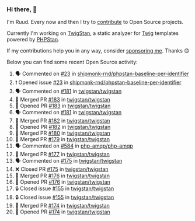 ### Hi there, 👋

I'm Ruud. Every now and then I try to [contribute](https://github.com/pulls?q=+is%3Apr+author%3Aruudk+archived%3Afalse+is%3Apublic+) to Open Source projects.

Currently I'm working on [TwigStan](https://github.com/twigstan), a static analyzer for [Twig](https://twig.symfony.com/) templates powered by [PHPStan](https://phpstan.org/).

If my contributions help you in any way, consider [sponsoring me](https://github.com/sponsors/ruudk). Thanks 😊

Below you can find some recent Open Source activity:

<!--START_SECTION:activity-->
1. 🗣 Commented on [#23](https://github.com/shipmonk-rnd/phpstan-baseline-per-identifier/issues/23#issuecomment-2540955911) in [shipmonk-rnd/phpstan-baseline-per-identifier](https://github.com/shipmonk-rnd/phpstan-baseline-per-identifier)
2. ❗ Opened issue [#23](https://github.com/shipmonk-rnd/phpstan-baseline-per-identifier/issues/23) in [shipmonk-rnd/phpstan-baseline-per-identifier](https://github.com/shipmonk-rnd/phpstan-baseline-per-identifier)
3. 🗣 Commented on [#181](https://github.com/twigstan/twigstan/pull/181#issuecomment-2540806062) in [twigstan/twigstan](https://github.com/twigstan/twigstan)
4. 🎉 Merged PR [#183](https://github.com/twigstan/twigstan/pull/183) in [twigstan/twigstan](https://github.com/twigstan/twigstan)
5. 💪 Opened PR [#183](https://github.com/twigstan/twigstan/pull/183) in [twigstan/twigstan](https://github.com/twigstan/twigstan)
6. 🗣 Commented on [#181](https://github.com/twigstan/twigstan/pull/181#issuecomment-2540766844) in [twigstan/twigstan](https://github.com/twigstan/twigstan)
7. 🎉 Merged PR [#182](https://github.com/twigstan/twigstan/pull/182) in [twigstan/twigstan](https://github.com/twigstan/twigstan)
8. 💪 Opened PR [#182](https://github.com/twigstan/twigstan/pull/182) in [twigstan/twigstan](https://github.com/twigstan/twigstan)
9. 🎉 Merged PR [#180](https://github.com/twigstan/twigstan/pull/180) in [twigstan/twigstan](https://github.com/twigstan/twigstan)
10. 🎉 Merged PR [#179](https://github.com/twigstan/twigstan/pull/179) in [twigstan/twigstan](https://github.com/twigstan/twigstan)
11. 🗣 Commented on [#584](https://github.com/php-amqp/php-amqp/pull/584#issuecomment-2538576401) in [php-amqp/php-amqp](https://github.com/php-amqp/php-amqp)
12. 🎉 Merged PR [#177](https://github.com/twigstan/twigstan/pull/177) in [twigstan/twigstan](https://github.com/twigstan/twigstan)
13. 🗣 Commented on [#175](https://github.com/twigstan/twigstan/pull/175#issuecomment-2534266001) in [twigstan/twigstan](https://github.com/twigstan/twigstan)
14. ❌ Closed PR [#175](https://github.com/twigstan/twigstan/pull/175) in [twigstan/twigstan](https://github.com/twigstan/twigstan)
15. 🎉 Merged PR [#176](https://github.com/twigstan/twigstan/pull/176) in [twigstan/twigstan](https://github.com/twigstan/twigstan)
16. 💪 Opened PR [#176](https://github.com/twigstan/twigstan/pull/176) in [twigstan/twigstan](https://github.com/twigstan/twigstan)
17. 🔒 Closed issue [#155](https://github.com/twigstan/twigstan/issues/155) in [twigstan/twigstan](https://github.com/twigstan/twigstan)
18. 🔒 Closed issue [#155](https://github.com/twigstan/twigstan/issues/155) in [twigstan/twigstan](https://github.com/twigstan/twigstan)
19. 🎉 Merged PR [#174](https://github.com/twigstan/twigstan/pull/174) in [twigstan/twigstan](https://github.com/twigstan/twigstan)
20. 💪 Opened PR [#174](https://github.com/twigstan/twigstan/pull/174) in [twigstan/twigstan](https://github.com/twigstan/twigstan)
<!--END_SECTION:activity-->
